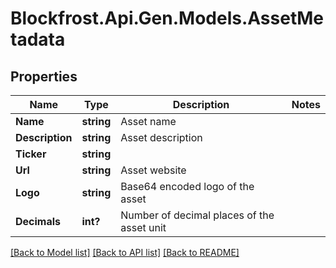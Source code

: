 # Blockfrost.Api.Gen.Models.AssetMetadata
## Properties

Name | Type | Description | Notes
------------ | ------------- | ------------- | -------------
**Name** | **string** | Asset name | 
**Description** | **string** | Asset description | 
**Ticker** | **string** |  | 
**Url** | **string** | Asset website | 
**Logo** | **string** | Base64 encoded logo of the asset | 
**Decimals** | **int?** | Number of decimal places of the asset unit | 

[[Back to Model list]](../README.md#documentation-for-models) [[Back to API list]](../README.md#documentation-for-api-endpoints) [[Back to README]](../README.md)


